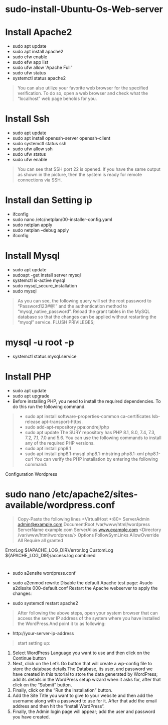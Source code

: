 # sudo-install-Ubuntu-Os-Web-server

# Install Apache2
- sudo apt update 
- sudo apt install apache2
- sudo efw enable
- sudo efw app list
- sudo ufw allow 'Apache Full'
- sudo ufw status
- systemctl status apache2
> You can also utilize your favorite web browser for the specified verification. To do so, open a web browser and check what the “localhost” web page beholds for you.

# Install Ssh
- sudo apt update
- sudo apt install openssh-server openssh-client
- sudo systemctl status ssh
- sudo ufw allow ssh
- sudo ufw status
- sudo ufw enable
> You can see that SSH port 22 is opened. If you have the same output as shown in the picture, then the system is ready for remote connections via SSH.

# Install dan Setting ip
- ifconfig
- sudo nano /etc/netplan/00-installer-config.yaml
- sudo netplan apply
- sudo netplan –debug apply
- ifconfig

# Install Mysql
- sudo apt update
- sudoapt -get install server mysql
- systemctl is-active mysql
- sudo mysql_secure_installation
- sudo mysql
> As you can see, the following query will set the root password to “Password123#@!” and the authentication method to “mysql_native_password”.
Reload the grant tables in the MySQL database so that the changes can be applied without restarting the “mysql” service.
> FLUSH PRIVILEGES;
# mysql -u root -p
- systemctl status mysql.service

# Install PHP
- sudo apt update
- sudo apt upgrade 
- Before installing PHP, you need to install the required dependencies. To do this run the following command.
> - sudo apt install software-properties-common ca-certificates lsb-release apt-transport-https.
> - sudo add-apt-repository ppa:ondrej/php
> - sudo apt update
The SURY repository has PHP 8.1, 8.0, 7.4, 7.3, 7.2, 7.1, 7.0 and 5.6. You can use the following commands to install any of the required PHP versions.
> - sudo apt install php8.1
> - sudo apt install php8.1-mysql php8.1-mbstring php8.1-xml php8.1-curl
You can verify the PHP installation by entering the following command:

Configuration Wordpress 
# sudo nano /etc/apache2/sites-available/wordpress.conf
> Copy-Paste the following lines <VirtualHost *:80>
>ServerAdmin admin@example.com
DocumentRoot /var/www/html/wordpress
ServerName example.com
ServerAlias www.example.com
<Directory /var/www/html/wordpress/>
Options FollowSymLinks
AllowOverride All
Require all granted
</Directory>
ErrorLog ${APACHE_LOG_DIR}/error.log
CustomLog ${APACHE_LOG_DIR}/access.log combined

> # </VirtualHost>
- sudo a2ensite wordpress.conf
- sudo a2enmod rewrite
Disable the default Apache test page:
#sudo a2dissite 000-default.conf
Restart the Apache webserver to apply the changes:

- sudo systemctl restart apache2
> After following the above steps, open your system browser that can access the server IP address of the system where you have installed the WordPress.And point it to as following:
- http://your-server-ip-address
> start setting up: 
1. Select WordPress Language you want to use and then click on the Continue button
2. Next, click on the Let’s Go button that will create a wp-config file to store the database details.The Database, its user, and password we have created in this tutorial to store the data generated by WordPress; add its details in the WordPress setup wizard when it asks for, after that click on the “Submit” button.
3. Finally, click on the “Run the installation” button.
4. Add the Site Title you want to give to your website and then add the username along with a password to use for it. After that add the email address and then hit the “Install WordPress“.
5. Finally, the Admin login page will appear; add the user and password you have created.

